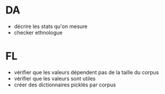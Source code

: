 # DA
- décrire les stats qu'on mesure
- checker ethnologue


# FL
- vérifier que les valeurs dépendent pas de la taille du corpus
- vérifier que les valeurs sont utiles
- créer des dictionnaires picklés par corpus
